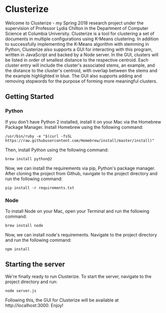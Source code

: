# Clusterize

Welcome to Clusterize - my Spring 2018 research project under the supervision of
Professor Lydia Chilton in the Department of Computer Science at Columbia University.
Clusterize is a tool for clustering a set of documents in multiple configurations
using K-Means clustering. In addition to successfully implementing the K-Means
algorithm with stemming in Python, Clusterize also supports a GUI for interacting
with this program, written in JavaScript and backed by a Node server. In the GUI,
clusters will be listed in order of smallest distance to the respective centroid.
Each cluster entry will include the cluster's associated stems, an example, and the
distance to the cluster's centroid, with overlap between the stems and the example
highlighted in blue. The GUI also supports adding and removing stopwords for the
purpose of forming more meaningful clusters.

## Getting Started
### Python
If you don't have Python 2 installed, install it on your Mac via the Homebrew
Package Manager. Install Homebrew using the following command:

    /usr/bin/ruby -e "$(curl -fsSL https://raw.githubusercontent.com/Homebrew/install/master/install)"

Then, install Python using the following command:

    brew install python@2

Now, we can install the requirements via pip, Python's package manager. After
cloning the project from Github, navigate to the project directory and run the
following command:

    pip install -r requirements.txt

### Node
To install Node on your Mac, open your Terminal and run the following command:

    brew install node

Now, we can install node's requirements. Navigate to the project directory and
run the following command:

    npm install

## Starting the server
We're finally ready to run Clusterize. To start the server, navigate to the
project directory and run:

    node server.js

Following this, the GUI for Clusterize will be available at
http://localhost:3000. Enjoy!
